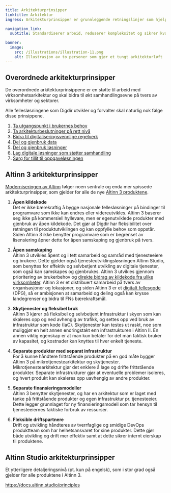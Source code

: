 ```yaml
---
title: Arkitekturprinsipper
linktitle: Arkitektur
ingress: Arkitekturprinsipper er grunnleggende retningslinjer som hjelper oss å bygge robuste, skalerbare og bærekraftige løsninger.

navigation_link:
  subtitle: Standardiserer arbeid, reduserer kompleksitet og sikrer kvalitet.

banner:
  image:
    src: /illustrations/illustration-11.png
    alt: Illustrasjon av to personer som gjør et tungt arkitekturløft
---
```


## Overordnede arkitekturprinsipper

De overordnede arkitekturprinsippene er en støtte til arbeid med virksomhetsarkitektur
og skal bidra til økt samhandlingsevne på tvers av virksomheter og sektorer.

Alle fellesløsningene som Digdir utvikler og forvalter skal naturlig nok følge disse prinsippene.

1. [Ta utgangspunkt i brukernes behov](https://www.digdir.no/digital-samhandling/prinsipp-1-ta-utgangspunkt-i-brukernes-behov/1055)
2. [Ta arkitekturbeslutninger på rett nivå](https://www.digdir.no/digital-samhandling/prinsipp-2-ta-arkitekturbeslutninger-pa-rett-niva/1056)
3. [Bidra til digitaliseringsvennlige regelverk](https://www.digdir.no/digital-samhandling/prinsipp-3-bidra-til-digitaliseringsvennlige-regelverk/1057)
4. [Del og gjenbruk data](https://www.digdir.no/digital-samhandling/prinsipp-4-del-og-gjenbruk-data/1061)
5. [Del og gjenbruk løsninger](https://www.digdir.no/digital-samhandling/prinsipp-5-del-og-gjenbruk-losninger/1062)
6. [Lag digitale løsninger som støtter samhandling](https://www.digdir.no/digital-samhandling/prinsipp-6-lag-digitale-losninger-som-stotter-samhandling/1063)
7. [Sørg for tillit til oppgaveløsningen](https://www.digdir.no/digital-samhandling/prinsipp-7-sorg-tillit-til-oppgavelosningen/1064)


## Altinn 3 arkitekturprinsipper

[Moderniseringen av Altinn](https://samarbeid.digdir.no/altinn/modernisering-av-altinn/2331) følger noen sentrale og enda mer spissede arkitekturprinsipper,
som gjelder for alle de nye [Altinn 3 produktene](https://samarbeid.digdir.no/altinn/produktene-i-altinn-3/2345).

1.  **Åpen kildekode**  
Det er ikke bærekraftig å bygge nasjonale fellesløsninger på bindinger til programvare som ikke kan endres eller videreutvikles. Altinn 3 baserer seg ikke på kommersiell hyllevare, men er egenutviklede produkter med gjenbruk av åpen kildekode. Det gjør at Digdir har fleksibilitet over retningen til produktutviklingen og kan oppfylle behov som oppstår. Siden Altinn 3 ikke benytter programvare som er begrenset av lisensiering åpner dette for åpen samskaping og gjenbruk på tvers.

2. **Åpen samskaping**  
Altinn 3 utvikles åpent og i tett samarbeid og samråd med tjenesteeiere og brukere. Dette gjelder også tjenesteutviklingsløsningen Altinn Studio, som benyttes for effektiv og selvbetjent utvikling av digitale tjenester, som også kan samskapes og gjenbrukes. Altinn 3 utvikles gjennom prioritering av brukerbehov og [direkte bidrag av kildekode fra ulike virksomheter](https://github.com/search?q=org%3AAltinn+label%3Acommunity-contribution-%E2%9D%A4%EF%B8%8F&type=pullrequests).
Altinn 3 er et distribuert samarbeid på tvers av organisasjoner og lokasjoner, og siden Altinn 3 er et [digitalt fellesgode](https://www.digitalpublicgoods.net/digital-public-goods) (DPG), så er ambisjonen at samarbeid og deling også kan krysse landegrenser og bidra til FNs bærekraftsmål.

3. **Skytjenester og fleksibel bruk**  
Altinn 3 kjører på fleksibel og selvbetjent infrastruktur i skyen som kan skaleres opp og ned avhengig av trafikk, og settes opp ved bruk av infrastruktur som kode (IaC). Skytjenester kan testes ut raskt, noe som muliggjør en helt annen endringstakt enn infrastrukturen i Altinn II. En annen viktig egenskap er at man kun betaler for det man faktisk bruker av kapasitet, og kostnader kan knyttes til hver enkelt tjeneste.

4. **Separate produkter med separat infrastruktur**  
For å kunne håndtere frittstående produkter på en god måte bygger Altinn 3 på mikrotjenestearkitektur og skytjenester. Mikrotjenestearkitektur gjør det enklere å lage og drifte frittstående produkter. Separate infrastrukturer gjør at eventuelle problemer isoleres, og hvert produkt kan skaleres opp uavhengig av andre produkter. 

5. **Separate finansieringsmodeller**  
Altinn 3 benytter skytjenester, og har en arkitektur som er laget med tanke på frittstående produkter og egen infrastruktur pr. tjenesteeier. Dette legger grunnlaget for ny finansieringsmodell som tar hensyn til tjenesteeiernes faktiske forbruk av ressurser.

6. **Fleksible driftspartnere**  
Drift og utvikling håndteres av tverrfaglige og smidige DevOps produktteam som har helhetsansvaret for sine produkter.
Dette gjør både utvikling og drift mer effektiv samt at dette sikrer internt eierskap til produktene.



## Altinn Studio arkitekturprinsipper

Et ytterligere detaljeringsnivå (pt. kun på engelsk), som i stor grad også gjelder for alle produktene i Altinn 3.

https://docs.altinn.studio/principles
